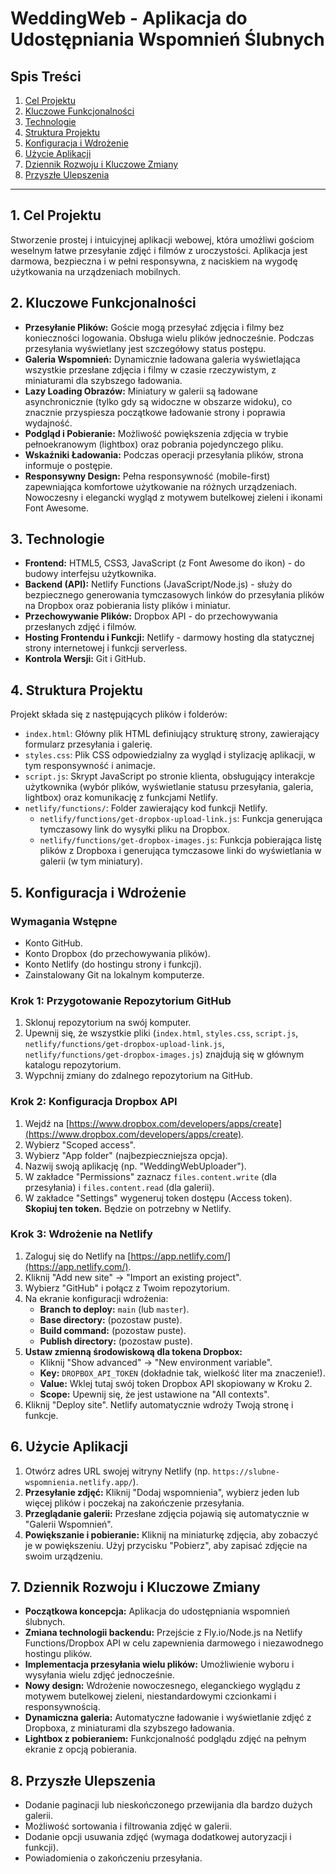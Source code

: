 # WeddingWeb - Aplikacja do Udostępniania Wspomnień Ślubnych

## Spis Treści
1.  [Cel Projektu](#1-cel-projektu)
2.  [Kluczowe Funkcjonalności](#2-kluczowe-funkcjonalności)
3.  [Technologie](#3-technologie)
4.  [Struktura Projektu](#4-struktura-projektu)
5.  [Konfiguracja i Wdrożenie](#5-konfiguracja-i-wdrożenie)
6.  [Użycie Aplikacji](#6-użycie-aplikacji)
7.  [Dziennik Rozwoju i Kluczowe Zmiany](#7-dziennik-rozwoju-i-kluczowe-zmiany)
8.  [Przyszłe Ulepszenia](#8-przyszłe-ulepszenia)

---

## 1. Cel Projektu
Stworzenie prostej i intuicyjnej aplikacji webowej, która umożliwi gościom weselnym łatwe przesyłanie zdjęć i filmów z uroczystości. Aplikacja jest darmowa, bezpieczna i w pełni responsywna, z naciskiem na wygodę użytkowania na urządzeniach mobilnych.

## 2. Kluczowe Funkcjonalności
*   **Przesyłanie Plików:** Goście mogą przesyłać zdjęcia i filmy bez konieczności logowania. Obsługa wielu plików jednocześnie. Podczas przesyłania wyświetlany jest szczegółowy status postępu.
*   **Galeria Wspomnień:** Dynamicznie ładowana galeria wyświetlająca wszystkie przesłane zdjęcia i filmy w czasie rzeczywistym, z miniaturami dla szybszego ładowania.
*   **Lazy Loading Obrazów:** Miniatury w galerii są ładowane asynchronicznie (tylko gdy są widoczne w obszarze widoku), co znacznie przyspiesza początkowe ładowanie strony i poprawia wydajność.
*   **Podgląd i Pobieranie:** Możliwość powiększenia zdjęcia w trybie pełnoekranowym (lightbox) oraz pobrania pojedynczego pliku.
*   **Wskaźniki Ładowania:** Podczas operacji przesyłania plików, strona informuje o postępie.
*   **Responsywny Design:** Pełna responsywność (mobile-first) zapewniająca komfortowe użytkowanie na różnych urządzeniach. Nowoczesny i elegancki wygląd z motywem butelkowej zieleni i ikonami Font Awesome.

## 3. Technologie
*   **Frontend:** HTML5, CSS3, JavaScript (z Font Awesome do ikon) - do budowy interfejsu użytkownika.
*   **Backend (API):** Netlify Functions (JavaScript/Node.js) - służy do bezpiecznego generowania tymczasowych linków do przesyłania plików na Dropbox oraz pobierania listy plików i miniatur.
*   **Przechowywanie Plików:** Dropbox API - do przechowywania przesłanych zdjęć i filmów.
*   **Hosting Frontendu i Funkcji:** Netlify - darmowy hosting dla statycznej strony internetowej i funkcji serverless.
*   **Kontrola Wersji:** Git i GitHub.

## 4. Struktura Projektu
Projekt składa się z następujących plików i folderów:
*   `index.html`: Główny plik HTML definiujący strukturę strony, zawierający formularz przesyłania i galerię.
*   `styles.css`: Plik CSS odpowiedzialny za wygląd i stylizację aplikacji, w tym responsywność i animacje.
*   `script.js`: Skrypt JavaScript po stronie klienta, obsługujący interakcje użytkownika (wybór plików, wyświetlanie statusu przesyłania, galeria, lightbox) oraz komunikację z funkcjami Netlify.
*   `netlify/functions/`: Folder zawierający kod funkcji Netlify.
    *   `netlify/functions/get-dropbox-upload-link.js`: Funkcja generująca tymczasowy link do wysyłki pliku na Dropbox.
    *   `netlify/functions/get-dropbox-images.js`: Funkcja pobierająca listę plików z Dropboxa i generująca tymczasowe linki do wyświetlania w galerii (w tym miniatury).

## 5. Konfiguracja i Wdrożenie

### Wymagania Wstępne
*   Konto GitHub.
*   Konto Dropbox (do przechowywania plików).
*   Konto Netlify (do hostingu strony i funkcji).
*   Zainstalowany Git na lokalnym komputerze.

### Krok 1: Przygotowanie Repozytorium GitHub
1.  Sklonuj repozytorium na swój komputer.
2.  Upewnij się, że wszystkie pliki (`index.html`, `styles.css`, `script.js`, `netlify/functions/get-dropbox-upload-link.js`, `netlify/functions/get-dropbox-images.js`) znajdują się w głównym katalogu repozytorium.
3.  Wypchnij zmiany do zdalnego repozytorium na GitHub.

### Krok 2: Konfiguracja Dropbox API
1.  Wejdź na [https://www.dropbox.com/developers/apps/create](https://www.dropbox.com/developers/apps/create).
2.  Wybierz "Scoped access".
3.  Wybierz "App folder" (najbezpieczniejsza opcja).
4.  Nazwij swoją aplikację (np. "WeddingWebUploader").
5.  W zakładce "Permissions" zaznacz `files.content.write` (dla przesyłania) i `files.content.read` (dla galerii).
6.  W zakładce "Settings" wygeneruj token dostępu (Access token). **Skopiuj ten token.** Będzie on potrzebny w Netlify.

### Krok 3: Wdrożenie na Netlify
1.  Zaloguj się do Netlify na [https://app.netlify.com/](https://app.netlify.com/).
2.  Kliknij "Add new site" -> "Import an existing project".
3.  Wybierz "GitHub" i połącz z Twoim repozytorium.
4.  Na ekranie konfiguracji wdrożenia:
    *   **Branch to deploy:** `main` (lub `master`).
    *   **Base directory:** (pozostaw puste).
    *   **Build command:** (pozostaw puste).
    *   **Publish directory:** (pozostaw puste).
5.  **Ustaw zmienną środowiskową dla tokena Dropbox:**
    *   Kliknij "Show advanced" -> "New environment variable".
    *   **Key:** `DROPBOX_API_TOKEN` (dokładnie tak, wielkość liter ma znaczenie!).
    *   **Value:** Wklej tutaj swój token Dropbox API skopiowany w Kroku 2.
    *   **Scope:** Upewnij się, że jest ustawione na "All contexts".
6.  Kliknij "Deploy site". Netlify automatycznie wdroży Twoją stronę i funkcje.

## 6. Użycie Aplikacji
1.  Otwórz adres URL swojej witryny Netlify (np. `https://slubne-wspomnienia.netlify.app/`).
2.  **Przesyłanie zdjęć:** Kliknij "Dodaj wspomnienia", wybierz jeden lub więcej plików i poczekaj na zakończenie przesyłania.
3.  **Przeglądanie galerii:** Przesłane zdjęcia pojawią się automatycznie w "Galerii Wspomnień".
4.  **Powiększanie i pobieranie:** Kliknij na miniaturkę zdjęcia, aby zobaczyć je w powiększeniu. Użyj przycisku "Pobierz", aby zapisać zdjęcie na swoim urządzeniu.

## 7. Dziennik Rozwoju i Kluczowe Zmiany
*   **Początkowa koncepcja:** Aplikacja do udostępniania wspomnień ślubnych.
*   **Zmiana technologii backendu:** Przejście z Fly.io/Node.js na Netlify Functions/Dropbox API w celu zapewnienia darmowego i niezawodnego hostingu plików.
*   **Implementacja przesyłania wielu plików:** Umożliwienie wyboru i wysyłania wielu zdjęć jednocześnie.
*   **Nowy design:** Wdrożenie nowoczesnego, eleganckiego wyglądu z motywem butelkowej zieleni, niestandardowymi czcionkami i responsywnością.
*   **Dynamiczna galeria:** Automatyczne ładowanie i wyświetlanie zdjęć z Dropboxa, z miniaturami dla szybszego ładowania.
*   **Lightbox z pobieraniem:** Funkcjonalność podglądu zdjęć na pełnym ekranie z opcją pobierania.

## 8. Przyszłe Ulepszenia
*   Dodanie paginacji lub nieskończonego przewijania dla bardzo dużych galerii.
*   Możliwość sortowania i filtrowania zdjęć w galerii.
*   Dodanie opcji usuwania zdjęć (wymaga dodatkowej autoryzacji i funkcji).
*   Powiadomienia o zakończeniu przesyłania.
